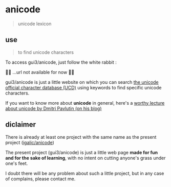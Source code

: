 # anicode

> unicode lexicon

## use

> to find unicode characters

To access gui3/anicode, just follow the white rabbit :

🐰🐰 ...url not available for now 🐰🐰

gui3/anicode is just a little website
on which you can search 
[the unicode official character database (UCD)](https://www.unicode.org/Public/UCD/latest/ucd/UnicodeData.txt)
using keywords to find specific unicode characters.

If you want to know more about **unicode** in general,
here's a [worthy lecture about unicode by Dmitri Pavlutin (on his blog)](https://dmitripavlutin.com/what-every-javascript-developer-should-know-about-unicode/)


## diclaimer

There is already at least one project
with the same name as the present project ([igalic/anicode](https://github.com/igalic/anicode))

The present project (gui3/anicode)
is just a little web page **made for fun
and for the sake of learning**,
with no intent on cutting anyone's grass under one's feet.

I doubt there will be any problem about such a little project,
but in any case of complains, please contact me.
